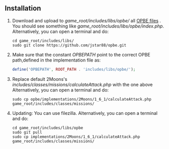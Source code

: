 ## Installation

1. Download and upload to *game_root/includes/libs/opbe/* all [OPBE files](https://github.com/jstar88/opbe/archive/master.zip) .
   You should see something like *game_root/includes/libs/opbe/index.php*.
   Alternatively, you can open a terminal and do:

    ```
    cd game_root/includes/libs/
    sudo git clone https://github.com/jstar88/opbe.git
    
    ```

2. Make sure that the constant *OPBEPATH* point to the correct OPBE path,defined in the implementation file as:
    
    ```php
    define('OPBEPATH', ROOT_PATH . 'includes/libs/opbe/');
    ```
3. Replace default 2Moons's *includes/classes/missions/calculateAttack.php* with the one above 
    Alternatively, you can open a terminal and do:
    
    ```
    sudo cp opbe/implementations/2Moons/1_6_1/calculateAttack.php game_root/includes/classes/missions/
    
    ```
    
4. Updating:
    You can use filezilla.
    Alternatively, you can open a terminal and do:
    ```
    cd game_root/includes/libs/opbe
    sudo git pull
    sudo cp implementations/2Moons/1_6_1/calculateAttack.php game_root/includes/classes/missions/
    
    ```
